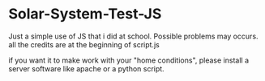# Solar-System-Test-JS
Just a simple use of JS that i did at school. Possible problems may occurs.
all the credits are at the beginning of script.js

if you want it to make work with your "home conditions", please install a server software like apache or a python script.